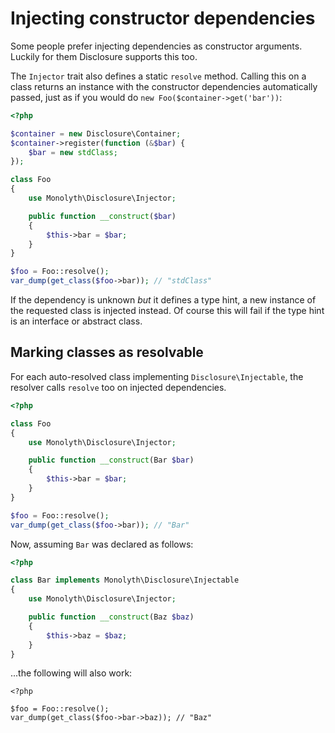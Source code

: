 # Injecting constructor dependencies
Some people prefer injecting dependencies as constructor arguments. Luckily for
them Disclosure supports this too.

The `Injector` trait also defines a static `resolve` method. Calling this on a
class returns an instance with the constructor dependencies automatically
passed, just as if you would do `new Foo($container->get('bar'))`:

```php
<?php

$container = new Disclosure\Container;
$container->register(function (&$bar) {
    $bar = new stdClass;
});

class Foo
{
    use Monolyth\Disclosure\Injector;

    public function __construct($bar)
    {
        $this->bar = $bar;
    }
}

$foo = Foo::resolve();
var_dump(get_class($foo->bar)); // "stdClass"
```

If the dependency is unknown _but_ it defines a type hint, a new instance of the
requested class is injected instead. Of course this will fail if the type hint
is an interface or abstract class.

## Marking classes as resolvable
For each auto-resolved class implementing `Disclosure\Injectable`, the resolver
calls `resolve` too on injected dependencies.

```php
<?php

class Foo
{
    use Monolyth\Disclosure\Injector;

    public function __construct(Bar $bar)
    {
        $this->bar = $bar;
    }
}

$foo = Foo::resolve();
var_dump(get_class($foo->bar)); // "Bar"
```

Now, assuming `Bar` was declared as follows:

```php
<?php

class Bar implements Monolyth\Disclosure\Injectable
{
    use Monolyth\Disclosure\Injector;

    public function __construct(Baz $baz)
    {
        $this->baz = $baz;
    }
}
```

...the following will also work:
```
<?php

$foo = Foo::resolve();
var_dump(get_class($foo->bar->baz)); // "Baz"
```

